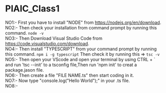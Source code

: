 # PIAIC_Class1

NO1:-
     First you have to install "NODE" from https://nodejs.org/en/download.                         
NO2:-
     Then check your installation from command prompt by running this command.                         `node -v`                
NO3:-
     Then  Download Visual Studio Code from https://code.visualstudio.com/download.                         
NO4:-
     Then install "TYPESCRIPT" from your command prompt by running this command.
                 `npm i -g typescript`
     Then check it by running this => `tsc -v`                                 
NO5:-
     Then open your VScode and open your terminal by using CTRL + `  and run
       'tsc --init' to a tsconfig file,Then run 'npm init' to creat a package.jason file.                                   
NO6:-
    Then create a file "FILE NAME.ts" then start coding in it.                             
NO7:-
    Now type "console.log("Hello World");" in your .ts file.                     
NO8:-
    
       
